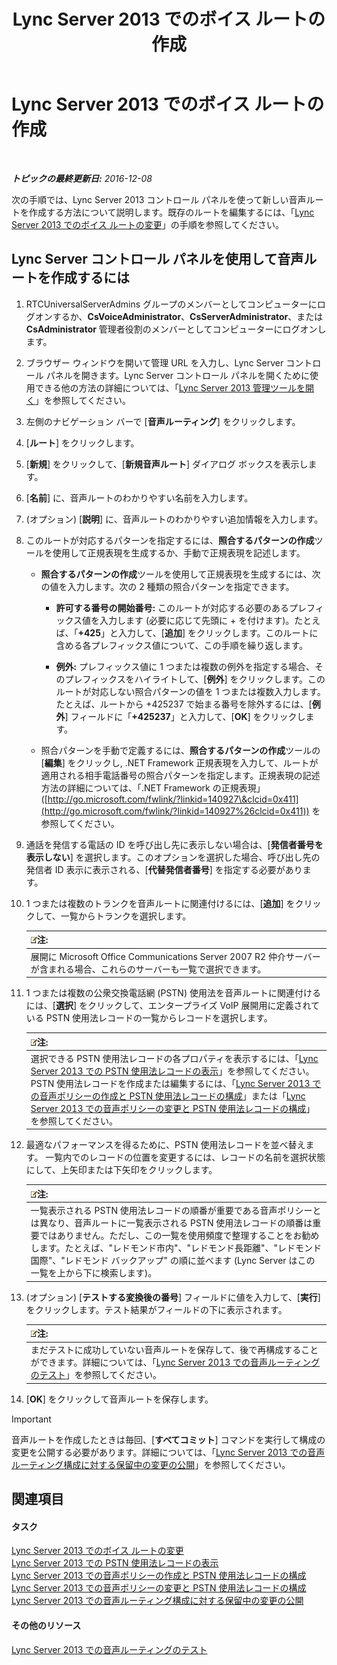 ﻿---
title: Lync Server 2013 でのボイス ルートの作成
TOCTitle: Lync Server 2013 でのボイス ルートの作成
ms:assetid: d189057d-cc9d-4622-9d10-f5385d703faf
ms:mtpsurl: https://technet.microsoft.com/ja-jp/library/Gg398898(v=OCS.15)
ms:contentKeyID: 48273647
ms.date: 12/10/2016
mtps_version: v=OCS.15
ms.translationtype: HT
---

# Lync Server 2013 でのボイス ルートの作成

 

_**トピックの最終更新日:** 2016-12-08_

次の手順では、Lync Server 2013 コントロール パネルを使って新しい音声ルートを作成する方法について説明します。既存のルートを編集するには、「[Lync Server 2013 でのボイス ルートの変更](lync-server-2013-modify-a-voice-route.md)」の手順を参照してください。

## Lync Server コントロール パネルを使用して音声ルートを作成するには

1.  RTCUniversalServerAdmins グループのメンバーとしてコンピューターにログオンするか、**CsVoiceAdministrator**、**CsServerAdministrator**、または **CsAdministrator** 管理者役割のメンバーとしてコンピューターにログオンします。

2.  ブラウザー ウィンドウを開いて管理 URL を入力し、Lync Server コントロール パネルを開きます。Lync Server コントロール パネルを開くために使用できる他の方法の詳細については、「[Lync Server 2013 管理ツールを開く](lync-server-2013-open-lync-server-administrative-tools.md)」を参照してください。

3.  左側のナビゲーション バーで \[**音声ルーティング**\] をクリックします。

4.  \[**ルート**\] をクリックします。

5.  \[**新規**\] をクリックして、\[**新規音声ルート**\] ダイアログ ボックスを表示します。

6.  \[**名前**\] に、音声ルートのわかりやすい名前を入力します。

7.  (オプション) \[**説明**\] に、音声ルートのわかりやすい追加情報を入力します。

8.  このルートが対応するパターンを指定するには、**照合するパターンの作成**ツールを使用して正規表現を生成するか、手動で正規表現を記述します。
    
      - **照合するパターンの作成**ツールを使用して正規表現を生成するには、次の値を入力します。次の 2 種類の照合パターンを指定できます。
        
          - **許可する番号の開始番号:** このルートが対応する必要のあるプレフィックス値を入力します (必要に応じて先頭に + を付けます)。たとえば、「**+425**」と入力して、\[**追加**\] をクリックします。このルートに含める各プレフィックス値について、この手順を繰り返します。
        
          - **例外:** プレフィックス値に 1 つまたは複数の例外を指定する場合、そのプレフィックスをハイライトして、\[**例外**\] をクリックします。このルートが対応しない照合パターンの値を 1 つまたは複数入力します。たとえば、ルートから +425237 で始まる番号を除外するには、\[**例外**\] フィールドに「**+425237**」と入力して、\[**OK**\] をクリックします。
    
      - 照合パターンを手動で定義するには、**照合するパターンの作成**ツールの \[**編集**\] をクリックし, .NET Framework 正規表現を入力して、ルートが適用される相手電話番号の照合パターンを指定します。正規表現の記述方法の詳細については、「.NET Framework の正規表現」([http://go.microsoft.com/fwlink/?linkid=140927\&clcid=0x411](http://go.microsoft.com/fwlink/?linkid=140927%26clcid=0x411)) を参照してください。

9.  通話を発信する電話の ID を呼び出し先に表示しない場合は、\[**発信者番号を表示しない**\] を選択します。このオプションを選択した場合、呼び出し先の発信者 ID 表示に表示される、\[**代替発信者番号**\] を指定する必要があります。

10. 1 つまたは複数のトランクを音声ルートに関連付けるには、\[**追加**\] をクリックして、一覧からトランクを選択します。
    
    <table>
    <thead>
    <tr class="header">
    <th><img src="images/Gg412781.note(OCS.15).gif" title="note" alt="note" />注:</th>
    </tr>
    </thead>
    <tbody>
    <tr class="odd">
    <td>展開に Microsoft Office Communications Server 2007 R2 仲介サーバーが含まれる場合、これらのサーバーも一覧で選択できます。</td>
    </tr>
    </tbody>
    </table>


11. 1 つまたは複数の公衆交換電話網 (PSTN) 使用法を音声ルートに関連付けるには、\[**選択**\] をクリックして、エンタープライズ VoIP 展開用に定義されている PSTN 使用法レコードの一覧からレコードを選択します。
    
    <table>
    <thead>
    <tr class="header">
    <th><img src="images/Gg412781.note(OCS.15).gif" title="note" alt="note" />注:</th>
    </tr>
    </thead>
    <tbody>
    <tr class="odd">
    <td>選択できる PSTN 使用法レコードの各プロパティを表示するには、「<a href="lync-server-2013-view-pstn-usage-records.md">Lync Server 2013 での PSTN 使用法レコードの表示</a>」を参照してください。<br />
    PSTN 使用法レコードを作成または編集するには、「<a href="lync-server-2013-create-a-voice-policy-and-configure-pstn-usage-records.md">Lync Server 2013 での音声ポリシーの作成と PSTN 使用法レコードの構成</a>」または「<a href="lync-server-2013-modify-a-voice-policy-and-configure-pstn-usage-records.md">Lync Server 2013 での音声ポリシーの変更と PSTN 使用法レコードの構成</a>」を参照してください。</td>
    </tr>
    </tbody>
    </table>


12. 最適なパフォーマンスを得るために、PSTN 使用法レコードを並べ替えます。 一覧内でのレコードの位置を変更するには、レコードの名前を選択状態にして、上矢印または下矢印をクリックします。
    
    <table>
    <thead>
    <tr class="header">
    <th><img src="images/Gg412781.note(OCS.15).gif" title="note" alt="note" />注:</th>
    </tr>
    </thead>
    <tbody>
    <tr class="odd">
    <td>一覧表示される PSTN 使用法レコードの順番が重要である音声ポリシーとは異なり、音声ルートに一覧表示される PSTN 使用法レコードの順番は重要ではありません。ただし、この一覧を使用頻度で整理することをお勧めします。たとえば、&quot;レドモンド市内&quot;、&quot;レドモンド長距離&quot;、&quot;レドモンド国際&quot;、&quot;レドモンド バックアップ&quot; の順に並べます (Lync Server はこの一覧を上から下に検索します)。</td>
    </tr>
    </tbody>
    </table>


13. (オプション) \[**テストする変換後の番号**\] フィールドに値を入力して、\[**実行**\] をクリックします。テスト結果がフィールドの下に表示されます。
    
    <table>
    <thead>
    <tr class="header">
    <th><img src="images/Gg412781.note(OCS.15).gif" title="note" alt="note" />注:</th>
    </tr>
    </thead>
    <tbody>
    <tr class="odd">
    <td>まだテストに成功していない音声ルートを保存して、後で再構成することができます。詳細については、「<a href="lync-server-2013-test-voice-routing.md">Lync Server 2013 での音声ルーティングのテスト</a>」を参照してください。</td>
    </tr>
    </tbody>
    </table>


14. \[**OK**\] をクリックして音声ルートを保存します。


> [!IMPORTANT]
> 音声ルートを作成したときは毎回、[<STRONG>すべてコミット</STRONG>] コマンドを実行して構成の変更を公開する必要があります。詳細については、「<A href="lync-server-2013-publish-pending-changes-to-the-voice-routing-configuration.md">Lync Server 2013 での音声ルーティング構成に対する保留中の変更の公開</A>」を参照してください。



## 関連項目

#### タスク

[Lync Server 2013 でのボイス ルートの変更](lync-server-2013-modify-a-voice-route.md)  
[Lync Server 2013 での PSTN 使用法レコードの表示](lync-server-2013-view-pstn-usage-records.md)  
[Lync Server 2013 での音声ポリシーの作成と PSTN 使用法レコードの構成](lync-server-2013-create-a-voice-policy-and-configure-pstn-usage-records.md)  
[Lync Server 2013 での音声ポリシーの変更と PSTN 使用法レコードの構成](lync-server-2013-modify-a-voice-policy-and-configure-pstn-usage-records.md)  
[Lync Server 2013 での音声ルーティング構成に対する保留中の変更の公開](lync-server-2013-publish-pending-changes-to-the-voice-routing-configuration.md)  

#### その他のリソース

[Lync Server 2013 での音声ルーティングのテスト](lync-server-2013-test-voice-routing.md)

